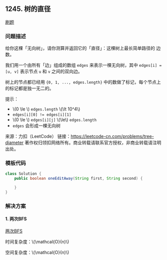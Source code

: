 <script src="https://cdn.bootcss.com/mathjax/2.7.7/MathJax.js?config=TeX-AMS-MML_HTMLorMML"></script>

## 1245. 树的直径

[刷题](qu1245/solu/Solution.java)

### 问题描述

给你这棵「无向树」，请你测算并返回它的「直径」：这棵树上最长简单路径的 边数。

我们用一个由所有「边」组成的数组 `edges` 来表示一棵无向树，其中 `edges[i] = [u, v]` 表示节点 `u` 和 `v` 之间的双向边。

树上的节点都已经用 `{0, 1, ..., edges.length}` 中的数做了标记，每个节点上的标记都是独一无二的。

提示：

* \\(0 \le \\) `edges.length` \\(\lt 10^4\\)
* `edges[i][0] != edges[i][1]`
* \\(0 \le \\) `edges[i][j]` \\(\le\\) `edges.length`
* `edges` 会形成一棵无向树

来源：力扣（LeetCode）
链接：https://leetcode-cn.com/problems/tree-diameter
著作权归领扣网络所有。商业转载请联系官方授权，非商业转载请注明出处。

### 模板代码

``` java
class Solution {
    public boolean oneEditAway(String first, String second) {

    }
}
```

### 解决方案

#### 1. 两次BFS

[两次BFS](qu1245/solu1/Solution.java)

时间复杂度：\\(\mathcal{O}(n)\\)

空间复杂度：\\(\mathcal{O}(n)\\)
